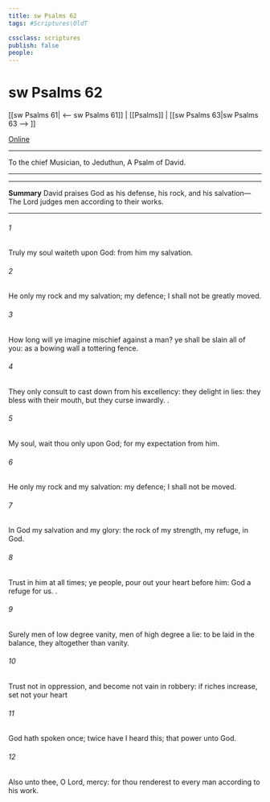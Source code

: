 ```yaml
---
title: sw Psalms 62
tags: #Scriptures\OldT

cssclass: scriptures
publish: false
people:
---
```


# sw Psalms 62
[[sw Psalms 61| <-- sw Psalms 61]] | [[Psalms]] | [[sw Psalms 63|sw Psalms 63 --> ]]

[Online](https://churchofjesuschrist.org/study/scriptures/ot/ps/62?lang=eng)

---
To the chief Musician, to Jeduthun, A Psalm of David.

---

---
__Summary__
David praises God as his defense, his rock, and his salvation—The Lord judges men according to their works.

---
###### 1 
Truly my soul waiteth upon God: from him  my salvation.

###### 2 
He only  my rock and my salvation;  my defence; I shall not be greatly moved.

###### 3 
How long will ye imagine mischief against a man? ye shall be slain all of you: as a bowing wall  a tottering fence.

###### 4 
They only consult to cast  down from his excellency: they delight in lies: they bless with their mouth, but they curse inwardly. .

###### 5 
My soul, wait thou only upon God; for my expectation  from him.

###### 6 
He only  my rock and my salvation:  my defence; I shall not be moved.

###### 7 
In God  my salvation and my glory: the rock of my strength,  my refuge,  in God.

###### 8 
Trust in him at all times; ye people, pour out your heart before him: God  a refuge for us. .

###### 9 
Surely men of low degree  vanity,  men of high degree  a lie: to be laid in the balance, they  altogether  than vanity.

###### 10 
Trust not in oppression, and become not vain in robbery: if riches increase, set not your heart 

###### 11 
God hath spoken once; twice have I heard this; that power  unto God.

###### 12 
Also unto thee, O Lord,  mercy: for thou renderest to every man according to his work.


